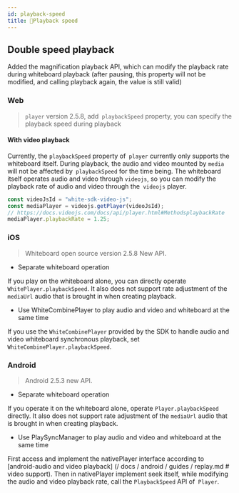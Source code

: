 ```yaml
---
id: playback-speed
title: Playback speed
---
```


## Double speed playback

Added the magnification playback API, which can modify the playback rate during whiteboard playback (after pausing, this property will not be modified, and calling playback again, the value is still valid)

### Web

> `player` version 2.5.8, add` playbackSpeed` property, you can specify the playback speed during playback

#### With video playback

Currently, the `playbackSpeed` property of` player` currently only supports the whiteboard itself.
During playback, the audio and video mounted by `media` will not be affected by` playbackSpeed` for the time being.
The whiteboard itself operates audio and video through `videojs`, so you can modify the playback rate of audio and video through the` videojs` player.

```js
const videoJsId = "white-sdk-video-js";
const mediaPlayer = videojs.getPlayer(videoJsId);
// https://docs.videojs.com/docs/api/player.html#MethodsplaybackRate
mediaPlayer.playbackRate = 1.25;
```

### iOS

> Whiteboard open source version 2.5.8 New API.

* Separate whiteboard operation

If you play on the whiteboard alone, you can directly operate `WhitePlayer.playbackSpeed`. It also does not support rate adjustment of the `mediaUrl` audio that is brought in when creating playback.

* Use WhiteCombinePlayer to play audio and video and whiteboard at the same time

If you use the `WhiteCombinePlayer` provided by the SDK to handle audio and video whiteboard synchronous playback, set` WhiteCombinePlayer.playbackSpeed`.

### Android

> Android 2.5.3 new API.

* Separate whiteboard operation

If you operate it on the whiteboard alone, operate `Player.playbackSpeed` directly. It also does not support rate adjustment of the `mediaUrl` audio that is brought in when creating playback.

* Use PlaySyncManager to play audio and video and whiteboard at the same time

First access and implement the nativePlayer interface according to [android-audio and video playback] (/ docs / android / guides / replay.md # video support). Then in nativePlayer implement seek itself, while modifying the audio and video playback rate, call the `PlaybackSpeed` API of` Player`.
